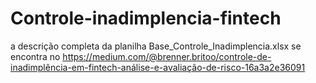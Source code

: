 # Controle-inadimplencia-fintech
a descrição completa da planilha Base_Controle_Inadimplencia.xlsx se encontra no https://medium.com/@brenner.britoo/controle-de-inadimplência-em-fintech-análise-e-avaliação-de-risco-16a3a2e36091
